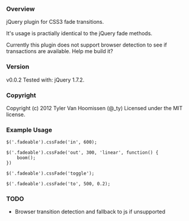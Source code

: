 ### Overview
jQuery plugin for CSS3 fade transitions.

It's usage is practially identical to the jQuery
fade methods.

Currently this plugin does not support browser
detection to see if transactions are available.
Help me build it?


### Version
v0.0.2
Tested with: jQuery 1.7.2.


### Copyright

Copyright (c) 2012 Tyler Van Hoomissen (@_ty)
Licensed under the MIT license.


### Example Usage

    $('.fadeable').cssFade('in', 600);

    $('.fadeable').cssFade('out', 300, 'linear', function() {
        boom();
    })

    $('.fadeable').cssFade('toggle');

    $('.fadeable').cssFade('to', 500, 0.2);
    
### TODO

* Browser transition detection and fallback to js if unsupported